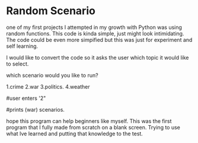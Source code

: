 # Random Scenario

one of my first projects I attempted in my growth with Python was using random functions.
This code is kinda simple, just might look intimidating.
The code could be even more simpified but this was just for experiment and self learning.

I would like to convert the code so it asks the user which topic it would like to select.

which scenario would you like to run?

1.crime
2.war
3.politics.
4.weather

#user enters '2"

#prints (war) scenarios.

hope this program can help beginners like myself. 
This was the first program that I fully made from scratch on a blank screen. Trying to use what Ive learned and putting that knowledge to the test.



